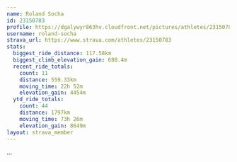 ```yaml
---
name: Roland Socha
id: 23150783
profile: https://dgalywyr863hv.cloudfront.net/pictures/athletes/23150783/14745672/4/large.jpg
username: roland-socha
strava_url: https://www.strava.com/athletes/23150783
stats:
  biggest_ride_distance: 117.58km
  biggest_climb_elevation_gain: 688.4m
  recent_ride_totals:
    count: 11
    distance: 559.33km
    moving_time: 22h 52m
    elevation_gain: 4454m
  ytd_ride_totals:
    count: 44
    distance: 1797km
    moving_time: 73h 26m
    elevation_gain: 8649m
layout: strava_member
--- 
```

...
